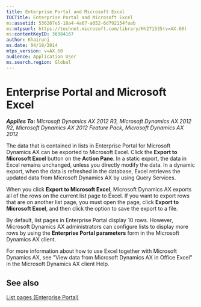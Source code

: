 ```yaml
---
title: Enterprise Portal and Microsoft Excel
TOCTitle: Enterprise Portal and Microsoft Excel
ms:assetid: 536207e5-18a4-4a67-a052-6d792154faab
ms:mtpsurl: https://technet.microsoft.com/library/Hh271535(v=AX.60)
ms:contentKeyID: 36384167
author: Khairunj
ms.date: 04/18/2014
mtps_version: v=AX.60
audience: Application User
ms.search.region: Global
---
```


# Enterprise Portal and Microsoft Excel 


_**Applies To:** Microsoft Dynamics AX 2012 R3, Microsoft Dynamics AX 2012 R2, Microsoft Dynamics AX 2012 Feature Pack, Microsoft Dynamics AX 2012_

The data that is contained in lists in Enterprise Portal for Microsoft Dynamics AX can be exported to Microsoft Excel. Click the **Export to Microsoft Excel** button on the **Action Pane**. In a static export, the data in Excel remains unchanged, unless you directly modify the data. In a dynamic export, when the data is refreshed in the database, Excel retrieves the updated data from Microsoft Dynamics AX by using Query Services.

When you click **Export to Microsoft Excel**, Microsoft Dynamics AX exports all of the rows on the current list page to Excel. If you want to export rows that are on another list page, you must open the page, click **Export to Microsoft Excel**, and then click the option to save the export to a file.

By default, list pages in Enterprise Portal display 10 rows. However, Microsoft Dynamics AX administrators can configure lists to display more rows by using the **Enterprise Portal parameters** form in the Microsoft Dynamics AX client.

For more information about how to use Excel together with Microsoft Dynamics AX, see "View data from Microsoft Dynamics AX in Office Excel" in the Microsoft Dynamics AX client Help.

## See also

[List pages (Enterprise Portal)](list-pages-enterprise-portal.md)

  


